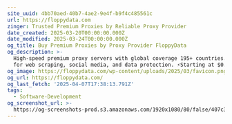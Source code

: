 ```yaml
---
site_uuid: 4bb70aed-40b7-4ae2-9e4f-b9f4c485561c
url: https://floppydata.com
zinger: Trusted Premium Proxies by Reliable Proxy Provider
date_created: 2025-03-20T00:00:00.000Z
date_modified: 2025-03-24T00:00:00.000Z
og_title: Buy Premium Proxies by Proxy Provider FloppyData
og_description: >-
  High-speed premium proxy servers with global coverage 195+ countries. Perfect
  for web scraping, social media, and data protection. ⚡️Starting at $0.95/GB
og_image: https://floppydata.com/wp-content/uploads/2025/03/favicon.png
og_url: https://floppydata.com/
og_last_fetch: '2025-04-07T17:38:13.791Z'
tags:
  - Software-Development
og_screenshot_url: >-
  https://og-screenshots-prod.s3.amazonaws.com/1920x1080/80/false/407c3ae34a8529171436f241869c231cb0a3153f760f9d6364fe1eb938b765e3.jpeg
---
```


